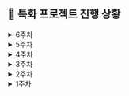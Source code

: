 ## 📆 특화 프로젝트 진행 상황

<details>
  <summary>6주차</summary>

### 🔖 09/30(월)

- [x] 5주차 Jira 스프린트 이슈 등록
- [x] 트리 장식 들고 다니기 구현 테스트
- [x] 주식 시장 UI 피그마 재 작업
- [x] [주식 시장] 매수 UI 구현
  - [x] 주식(트리 장식) 담을 임시 바구니
  - [x] 컴포넌트 작업: 채팅, 뒤로가기, 주가 변동 관련 정보 아이콘, alert용 말풍선, 시장 상황, 보유자산
  - [x] alert용 말풍선 이용하여 예외 처리(1개 이상, 최대 거래량 이하, 보유 현금 이하)
  - [x] 공통 Button 컴포넌트에 stock-trade 타입 추가
- [x] MainMap에 애니메이션 추가
- [x] 데일리 KPT 회고

  - **Keep (잘해오고 있는 것들)**

    - 공휴일에도 함께 모여 개발에 매진하기로 계획했다.
    - 단기적으로나마 페이지 구현 관련하여 데드라인을 정했다.
      - 월: 주식 매수
      - 화: 주식 매도
      - 수: 금괴 매입
      - 목: 대출 / 상환

  - **Problem(문제되는 점들)**

    - UI가 마음에 들지 않는다.. 뭔가 계속 짜치는 기분.. 창의력 이슈..
    - 게임 로직을 수정하게 될것 같은데, 아직 정리 또는 확정된 사안이 없다.

  - **Try(새롭게 시도해볼 것들)**

    - 추후 개선해야 할 점이 있더라도 일단 UI 완성할 것
    - 서버로부터 데이터 받아서 연결 테스트 해 볼 것

</details>

<details>
  <summary>5주차</summary>

### 🔖 09/27(금)

- [x] 주식 시장

  - [x] 마지막 candy 장식 렌더링 => 컴포넌트 작업 및 로직 추가
  - [x] 임의의 마켓 배경 이미지
  - [x] 눈 내리는 효과 컴포넌트 생성하여 적용
  - [x] count 제거하고, 클릭 할 때 마다 트리 장식 자체가 추가되도록 수정
  - [x] 선택(click)한 트리 장식들 ⇒ 임시 공간 범위 내에서만 추가 되도록 처리
  - [x] 선택해서 임의 공간에 담았던 트리 장식 클릭 시, 선택 취소
  - [x] 반복되는 3D 트리 장식 애니메이션 useFloatingObject 훅으로 분리

- [x] 메인 맵 UI 재구성: 피그마 재 작업 및 화면 구현

  - [x] 헤더: 3가지 버튼 (메인 판 / 개인 판 / 게임 미션)
  - [x] 컴포넌트: 라운드, 타이머, 임시 채팅 아이콘, 게임 종료 아이콘

- [x] 데일리 KPT 회고

  - **Keep (잘해오고 있는 것들)**

    - 백과 수월한 소통을 위해 그동안 수정되었던 의견을 반영하여 피그마를 재작업하는 중이다. 메인 맵에 들어갈 화면 구성을 개발과 디자인 동시에 작업하여, 너무 답답해 보이지 않는 범위에서 필요한 정보들을 어디에 어떻게 어느 정도 수준까지 보여주어야 UX 관점에서 좋을 지 고민하며 화면 재구성 중이다.
    - 반복되어 사용될 수 있는 로직을 분리해서 재사용성을 높였다.
      - 주식 방의 트리 장식 3D 애니메이션 hook
      - 눈 내리는 효과 컴포넌트
    - 주식 방에서 트리에 달린 장식의 위치 정보/선택한 트리 장식들을 일정 공간에 어떻게 배치할 지 등 여러 변수들을 상수화하여 추후 수정하기 쉽도록 했고, 추후 백에서 받아오게 될 데이터 값만 넣어줄 수 있도록 구성해두었다.
    - 최대 거래 가능 수량이 5개이기 때문에 어떤 트리 장식을 몇개 골랐는 지 숫자로 보여주기 보다 직접 에셋이 늘어나는 UI를 확인할 수 있도록 변경했다.

  - **Problem(문제되는 점들)**

    - 여기 저기 UI 확정 된 것이 없는데, 에셋 서칭 때부터도 그랬지만 도대체가 이 놈의 게임을 어떻게 그려줘야 할 지 ~ 답이 없는 고민을 계속 하고 있는 게 징글징글하고 현타온다.
    - 현재 트리에 장식 달려 있는 UI가 어색하다 & 머리 위로 구매한 물건 띄우는 거 별로일 것 같다는 피드백을 받았다.
    - 주식 방 내의 트리가 3D 인데 2D랑 다를 바 없어 보여서 적절히 활용을 못하고 있는 것 같다.

  - **Try(새롭게 시도해볼 것들)**

    - 현재 주식 시장에 장식 달린 트리 UI는 개인 집에서 사온 에셋으로 트리 꾸미는 느낌으로 사용하고, 주식 시장은 마켓에서 장식을 사는 것 같은 느낌으로 스토리 있게 UI 재구성 해 볼 것 ..
    - 메인 맵: 메인 판 모달 UI 작업, 개인 판 모달 UI 작업
    - 주식 방: 전체 화면 구성, 헤더 UI 작업, 푸터 UI 작업
    - 트리 장식 들고 다니기 테스트

### 🔖 09/26(목)

- [x] 시스템 커서 에셋 서칭 및 적용
- [x] 주식 방 3D 에셋 렌더링
  - [x] 트리
  - [x] socks with cane
  - [x] cane
  - [x] socks
  - [x] reels
  - [ ] candy
- [x] 3D 트리 장식 클릭 로직 반영 (count)
- [x] 예외 처리
  - [x] 보유 현금 초과 시 alert
  - [x] 거래 수량 초과 시 alert
- [x] 데일리 KPT 회고

  - **Keep (잘해오고 있는 것들)**

    - 게임 컨셉에 맞는 마우스 커서를 적용하는 과정에서 우리 게임 맵에서 적절하게 활용 되지 않고 자꾸 기본 커서로 돌아가는 문제가 있었는데, 다양한 툴을 찾아보면서 커서를 커스텀했다.
    - 주식 시장에서 3D 트리 장식을 클릭 했을 때 선택된 장식을 개수와 함께 띄워줄 수 있는 지 & 예외 처리(보유 현금 초과, 최대 거래 수량 초과) 테스트를 우선적으로 진행했다. 추후 백에서 받아올 데이터 값과 UI만 변경하면 될 것 같다.
    - 반복되는 코드를 메서드로 만들어서 재사용성을 높였다.

  - **Problem(문제되는 점들)**

    - 블렌더 활용이 아직도 어렵고 모르겠어서 헤매고 있다. 블렌더도 그렇고, R3F로 띄운 맵도 그렇고 카메라 시점이나 위치 잡는 방식이 도대체 이해가 안돼서 노가다 중이다.. 뭔가 짜치는 것 같고.. 죄다 absolute 같은데, 이게 여러 해상도에서 같은 위치로 렌더링 될 지 확인이 필요하다.
    - 주식 방 배경 임의의 2D 박아놓았는데 너무 짜친다. 디자인 고민하는 게 제일 어려운 것 같다..

  - **Try(새롭게 시도해볼 것들)**

    - 움직이는 캐릭터 위로 닉네임이랑 최대 5개의 에셋을 올려서 캐릭터와 함께 움직일 수 있는 지 테스트
    - 서버에서 broadcast로 보내주는 캐릭터 관련 정보(위치, 방향, 닉네임, 애니메이션, 갖고 움직이는 트리 장식이나 금 정보 등)들을 플레이어 상호 간에 확인 할 수 있는 지 테스트

### 🔖 09/25(수)

- [x] blendar에서 캐릭터 애니메이션 작업
  - [x] 산타
  - [x] 엘프
  - [x] 눈사람
- [x] MainMap에 공통 컴포넌트 띄우기 (MainAlert)
- [x] 메인 판 / 개인 판 관련 화면 구성 논의
- [x] 매도 트랙 재구성, 매수 트랙 제거
- [x] 서버 통신 논의 (broadcast / 직접 요청)
- [x] 데일리 KPT 회고

  - **Keep (잘해오고 있는 것들)**

    - 공통 컴포넌트(안내를 위한 MainAlert)를 제작하여 3D 맵 위에 띄워보니, 메인 맵 내에서는 헤더, 푸터에 심어 두려고 했던 메인 판/개인 판이 너무 갑갑해 보이기 때문에 아이콘 등으로 숨겨 두고 클릭해야만 볼 수 있도록 수정해야 할 필요가 있음이 보였다. (거래소에서는 그대로 헤더, 푸터 넣어도 괜찮음)
    - 판 세팅 UI 관련해서 어떻게 하면 컨셉에 맞출 수 있을 지 화면 구성을 활발하게 논의했고, 매수/매도 트랙 관련하여 사용자 입장에서 해당 트랙들의 의미를 고민하고 재구성/제거 처리하기로 했다.
    - 서버 통신 방법에 대해 다함께 활발하게 소통하였고, 브로드캐스트로 받을 정보(캐릭터 관련, 메인/개인 판)와 직접 요청(거래 행위 5가지)을 통해 받을 정보를 구분 및 전원 숙지했다.

  - **Problem(문제되는 점들)**

    - 4인이 동시에 플레이를 하게 되는데, 현재는 상대의 위치/방향 정보만 알고 애니메이션이 적용되지 않은 상태다. 그럼 상대는 귀신 처럼 떠다니게 보이게 되느냐 ..? 생각해보니 서로 다른 상대가 각각 접속해서 들어올 텐데, 서로를 어떻게 보여줄 건지 부터 고민이 필요하다. => 4개 캐릭터 다 렌더링, 내꺼는 내가 제어, 본인 제외 나머지 캐릭터는 브로드캐스트로 받은 정보에 따라 움직이도록 처리
    - 결국 주식 거래가 크리스마스 트리 꾸미기가 됐는데, 이걸사실 핀테크적 요소(주식 매도/매수/변동) 임을 어떻게든 조금이라도 더 표현해서 보여줄 수 있을 지.. 고민

  - **Try(새롭게 시도해볼 것들)**

    - 트리 장식 선택 과정 & 트리 장식을 선택해서 직접 가져가서 팔거나, 사서 집으로 가져오거나 하는 등의 구현이 실제 가능한 지 우선적으로 테스트 작업을 하려고 한다. (들고 있는 에셋을 UI 적으로도 보여줄 지 vs 안 되면 화면 구석에 따로 컴포넌트 띄워서 처리)
    - 현재 헤더/푸터에 박혀 있는 메인 판/개인 판이 MainMap 내 이동 시에는 화면을 갑갑하게 느끼게 하므로, UI 재구성 필요
    - 메인 판/개인 판 모달 UI 고민 및 수정하여 컴포넌트 띄워보기
    - 시스템 커서 에셋 서칭 및 적용
    - message 규약 학습 / 웹 소켓 관련 코드 읽어보기

### 🔖 09/24(화)

- [x] blendar에서 캐릭터 애니메이션 작업
  - [x] 진저맨
  - [ ] 산타
  - [ ] 엘프
  - [ ] 눈사람
- [x] R3F에서 캐릭터 애니메이션 연동 완료
  - [x] 최초 대기 상태
  - [x] 위쪽 방향키 누르면 걷기, 1초 이상 지속 시 달리기로 변경
  - [x] 위쪽 방향키에서 손을 떼면 대기 상태로, 달리다가 멈춘 경우 1초 걷기 후 대기 상태로
  - [x] 왼쪽 방향키 누르면 왼쪽 90도 회전 후 대기 상태로
  - [x] 오른쪽 방향키 누르면 오른쪽 90도 회전 후 대기 상태로
  - [x] 아래 방향키 누르면 줍기 후 대기 상태로
- [x] 데일리 KPT 회고

  - **Keep (잘해오고 있는 것들)**

    - 주식(크리스마스 장식) 관련 매도/매수 스토리(물건 가지고 가기 동작의 타당성, 추가 선택으로 주식 이동시키는 로직에 관한 처리 백단에서만 하기로, 돈 부족한 경우 구매하기 프론트 단에서 막고 백에 요청 보내지 않기로, 주식 매도 트랙 관련하여 progress bar 처리로 변경) 관련하여 백엔드와 소통이 이루어졌고, 덕분에 게임이 사용자 입장에서 조금 더 타당한 방식으로 개선 된 것 같다.

  - **Problem(문제되는 점들)**

    - blendar에서 캐릭터 애니메이션 심어주는 것, R3F 방향키로 캐릭터 애니메이션(대기>걷기>달리기>걷기>대기) 상태 제어하는 것에 생각보다 시간이 너무 많이 걸렸다. 빨리 인게임 컴포넌트나 서버와의 로직 소통을 하고 싶은데, 3D 작업이 너무 길어진다.
    - 컨셉이 강해지고 게임적인 요소를 신경쓰다 보니, 경제 상황, 금리, 대출 이외에 핀테크 적인 요소가 부각되지 않는 것 같다.

  - **Try(새롭게 시도해볼 것들)**

    - 늘 그렇지만 절대적인 시간 투자..
    - 3D 작업을 서둘러 마무리 해야 뭐든 가닥이 잡힐 것 같다.
    - 마감까지 해야 할 작업들에 대한 나열과 데드라인이 필요

### 🔖 09/23(월)

- [x] 4주차 Jira 스프린트 이슈 등록
- [x] 크리스마스 컨셉 피그마 재작업
- [x] 피그마 공통 컴포넌트 추출
- [x] 변수화 (폰트, 컬러, border 관련)
- [x] React에 tailwind css 변수 설정
- [x] 기존 컴포넌트에 css 변수 적용
- [x] 데일리 KPT 회고

  - **Keep (잘해오고 있는 것들)**

    - 프론트 분업이 잘 된 것 같다. (웹소켓, 채팅 / 캐릭터 물리 엔진 및 맵 내 이동 / 전체 화면 작업 및 컴포넌트 추출, 변수화)
    - 새로 바뀐 컨셉에 맞춰 피그마를 모두 재구성하고, 흐름에 따라 연결해 놓았으며, 공통 컴포넌트 작업을 완료했다. 생각보다 반복되는 컴포넌트가 많은 것 같아서 잘 활용하면 좋을 것 같다.
    - 전체 피그마에 대하여 변수화(폰트, 컬러, border 관련) 작업을 완료하고, tailwind config에 적용했다. 잘 활용하여 일관성 있게 UI 작업을 하면 좋을 것 같다.

  - **Problem(문제되는 점들)**

    - 일정이 촉박하다.
    - 변수화한 css 속성을 잘 활용하지 않고, tailwind의 기본 css 속성을 적용하는 게 너무 용이해서 일관성을 해칠 수도 있을 것 같아 걱정이 된다.
    - 생각보다 tailwind를 많이 잊었다.. 그리운 styled component..

  - **Try(새롭게 시도해볼 것들)**

    - 절대적인 시간 투자가 필요하다.
    - 우선적으로 bleandar에서 캐릭터 애니메이션 및 3D 맵 수정 작업해서 다현이한테 넘겨줘야 겠다.
    - React 내 컴포넌트 작업을 빠르게 진행해서 3D 맵 위에 띄워보고, 백엔드와 어떻게 통신해야 하는 지 테스트 해야겠다.

</details>

<details>
  <summary>4주차</summary>

### 🔖 09/20(금)

- [x] 컨셉 및 에셋 확정 - 크리스마스
- [x] 캐릭터 및 거래소 관련 에셋 서칭
- [x] 사용할 캐릭터(4개) 리깅 테스트
- [x] 간략한 피그마 와이어프레임 제작 (미리보기)
- [x] 3d 배경 에셋 구매 - 크리스마스 $28
- [x] R3F 크리스마스 배경에 임시 미키 캐릭터 띄우기
- [x] 데일리 KPT 회고

  - **Keep (잘해오고 있는 것들)**

    - 싸피데이 게임 1등으로 팀워크를 다졌다 ㅎ 명실상부 게임은 6팀
    - 게임 컨셉을 크리스마스로 선정한 뒤, 빠르게 에셋을 찾고, 구현 가능성 여부(캐릭터 리깅, 배경 에셋 수정)를 우선적으로 테스트 했다.
    - 컨셉 관련해 소통할 수 있을 정도로만 대충 빠르게 피그마 와이어 프레임을 정리해서 팀원들에게 공유했다.
    - 다현이와 주말 간 분업을 명확히 했다.
    - 데일리 스크럼에서 각자 오늘 뭘 할 것인지 돌아가면서 얘기하니까 일정을 확인할 수 있어 좋았다.

  - **Problem(문제되는 점들)**

    - 오늘은 다현이랑 분업이 제대로 안 된 것 같다.
    - 노션 스크럼 페이지에서 팀원들이 뭘 하고 있는 지 잘 업데이트 되지 않아 확인이 어렵다.
    - 팀 내 게임 로직이나 상황별 필요한 데이터 관련하여 공통된 양식(?) 같은 걸 공유하고 있지 못한 것 같다. (나만 모르는 걸가..)

  - **Try(새롭게 시도해볼 것들)**

    - 프론트 전체 일정을 나열하고 작업별 데드라인 및 분업을 다함께 논의해봐야 겠다.
    - 주말 간 전체 와이어 프레임 작업 재수정 하고 공통 컴포넌트 도출해낼 것
    - 3D 크리스마스 맵 블렌더에서 수정 필요 (필요 에셋 선별, texture 작업?)

### 🔖 09/19(목)

- [x] mixamo 기본 캐릭터 동작 병합 (대기 / 걷기 / 러닝)
- [x] 외부 3d 캐릭터 에셋에 애니메이션 적용
  - obj 형식에 image texture 입히기
  - fbx로 추출 후 mixamo에서 리깅
  - 해당 캐릭터 및 애니메이션 개별 다운
  - 애니메이션 선정: 대기 / 걷기 / 러닝 / 줍기 / 왼쪽 돌기 / 오른쪽 돌기
  - blender에서 nonlinear animation 작업 (캐릭터에 여러 동작 입히기)
  - gltf 형식으로 export
- [x] R3F에 gltf 형식의 애니메이션 캐릭터 띄우고 방향키로 애니메이션 제어
- [x] 데일리 KPT 회고

  - **Keep (잘해오고 있는 것들)**

    - 외부 3D 캐릭터에 texture를 입히고, 추출해서 리깅하고, 다시 NLA 처리하는 과정에서 처음 하는 작업들이었지만 겁먹지 않고 필요한 부분을 youtube 검색하여 학습하고 적용했다.
    - R3F에서 방향키로 캐릭터 애니메이션을 연동하는 과정에서 처음 해보는 부분이라 GPT의 도움을 많이 받았는데, 복붙만 하는 것이 아니라 해당 코드를 이해하기 위해 노력했다.

  - **Problem(문제되는 점들)**

    - 명절 간 해내야 할 일을 제대로 해내지 않아서 일정이 밀렸다. 반성한다..
    - 공통적으로 학습이 필요한 부분과 분업이 필요한 부분이 명확히 구분되지 않는 것 같다.
    - 캐릭터 이동에 있어 3D 맵의 경계 및 장애물 처리, 캐릭터 간 상호작용 처리가 필요할 것 같은데, 뭔가.. 아직 아는 게 없어서 그럴 수도 있지만 노가다 느낌이 나는 것 같아서 에셋 선정에 대한 마음이 조급해진다.

  - **Try(새롭게 시도해볼 것들)**

    - 백엔드에서 캐릭터 이동 작업이 선행되어야 뒷작업이 이루어진다는 것 같아 해당 부분을 빠르게 작업하면서 백엔드와 소통해야 겠다.
    - 다현이랑 좀 더 명확히 업무 분담을 해야겠다.
    - 경계/장애물/캐릭터 간 상호작용 처리에 대해 빠르게 테스트 해보고 에셋을 확정해야 할 것 같다.
    - 이번 주말 안에 꼭 피그마 컴포넌트 처리 완료 할 것 ㅎ..!

</details>

<details>
  <summary>3주차</summary>

### 🔖 09/13 (금)

- [x] 중간 발표 및 팀 / 팀원 평가
- [x] 캐릭터 여러 명 띄워보기
  - 렌더링 좀 오래 걸리는 문제 있음.
  - 3d 렌더링 완료 시간 콘솔 찍어보면 3초 정도 나오는데, 눈에 보이기는 더 늦게 뜸
- [x] 맵 활용 기획 논의
- [x] 추석 연휴 준비
  - 목표 설정
  - 역할 분담
  - 일정 관리 방법 논의
- [x] 캐릭터 동작 병합: 대기 - 걷기 - 달리기 - 줍기 - 점프 (진행 중)
- [x] 데일리 KPT 회고

  - **Keep (잘해오고 있는 것들)**

    - 본투비 발표자 가은님 덕에 너무 든든하게 훌륭한 발표를 마쳤다.
    - 맵 활용 방안에 대한 기획 회의가 있었는데, 지금까지 중 가장 활발하게 소통된 시간이었다. 늘 이렇게만 했으면 좋겠다!!!
    - 추석 연휴 일정 관리를 어떻게 할 지에 대한 논의가 이루어졌다.
    - 프로젝트 세팅 및 서버 통신, 방 생성 관련하여 한나님이 올려주신 코드를 꼼꼼하게 모두 확인했다. 코드를 천천히 잘 읽어 보는 것만으로 내가 하지 않은 부분에 대한 이해를 높이고, 학습할 수 있어 좋았다.
    - 오늘 사정상 먼저 본가 내려가신 정민님이 열심히 계속 작업 중이신 게 보여서 대단하다 생각했고, 나도 뭔가 더 열심히 해야 겠다는 생각이 들었다.
    - 팀원들이 우리 프로젝트의 목표와 스토리를 고려하여 에셋, 상태나 동작, 상황에 대한 타당성을 고민하는 모습들이 좋았다.

  - **Problem(문제되는 점들)**

    - 아직 컨셉 및 에셋이 정해지지 않았다.
    - 물론 캐릭터 동작 구현이나 3D 에셋 조작이 우리 프로젝트 상 큰 부분을 차지 하긴 하지만, 진짜 게임의 핵심이 되는 로직? 흐름? 컴포넌트나 상태 관리, 화면 구성 등에 대한 논의가 없어서 걱정이 된다.
    - 특히 프론트 동작과 백엔드 api 연결 과정이 어떻게 될런지 감이 안온다..?!

  - **Try(새롭게 시도해볼 것들)**

    - 코드 리뷰가 잘 이루어진다면 좋을 것 같다.
    - 캐릭터 동작 관련한 핵심 내용을 얼른 구현해서 다음 단계로 나아가야 겠다.
    - 피그마라도 변수화 작업 및 컴포넌트 작업을 빠르게 해두어야겠다. (나중에 해당 컴포넌트만 바꾸면 전체 화면 적용되도록)
    - back-front 간 주고 받는 데이터나 그 형식에 대해 잘 확인해야 할 것 같다.

### 🔖 09/12 (목)

- [x] 피그마 작업 - 공통 컴포넌트 분류 작업 하다가 STOP
- [x] 프로젝트 방향성 논의
- [x] 캐릭터 동작 구현 테스트
  - mixamo 활용
  - R3F로 blendar에서 내보낸 gltf 형식 캐릭터 애니메이션 동작 확인
- [x] 데일리 KPT 회고

  - **Keep (잘해오고 있는 것들)**

    - 일단은.. 프로젝트 방향성을 다시 잡았다.

      - R3F 활용
      - 거래소를 중앙으로 모아서 동시 거래 진행
      - 캐릭터 동작 추가
      - 집이라는 공간 활용을 위한 방안 고민중 (산 물 건 집에 갖고 들어가야 내 물건 확정, 그 전엔 누구든 뺏을 수 있음)

    - 프로젝트를 어떻게 하고 싶은 지 팀원 모두 자기 의견을 말하도록 명확히 지정하니까 방향성이 보였다.
    - 분업이 잘 이루어진 것 같다. (인프라/백엔드 로직/PPT/채팅방 연결/캐릭터 동작 테스트 등)
    - 구현 가능 여부에 대해 대충이라도 빠르게 테스트 해 보는 것이 좋은 것 같다.
    - 피그마 컴포넌트 작업을 조금씩 진행해 보고 있는데, 반복되는 컴포넌트가 많은 것 같아 잘 활용해보면 좋을 것 같다.

  - **Problem(문제되는 점들)**

    - 각자가 정확히 뭘 하고 있는 지는 모르겠다.
    - 개인 집 공간 활용 방안에 대한 고민이 필요하다.
    - 스토리 컨셉 및 에셋에 대한 고민이 필요하다.
    - 반복되는 컴포넌트가 많은 만큼 상태 변경 시 동기화 해주어야 하는 부분이 많아 상태 관리가 중요할 것 같다.

  - **Try(새롭게 시도해볼 것들)**

    - 데일리 스크럼에서 back, front 태그 보다 본인이 오늘 뭘 할 건지 명확히 본인 이름을 태그해서 작업하면 조금 더 상황 공유가 잘 이루어질 것 같다.
    - 캐릭터 동시 10명 렌더링 테스트
    - 캐릭터 하나에 여러 동작 심어두고, 해당 동작 들을 방향키로 어떻게 실행시킬 것인지 테스트 (대기 - 걷기 - 2초 이상 누르면 달리기?)

### 🔖 09/11 (수)

- [x] 피그마 작업 - 주식 변동
- [x] 피그마 작업 - 공통 컴포넌트 분류 작업 하다가 STOP
- [x] (피그마 기준) 게임 전체 배치 및 구성 논의
- [x] 5차 팀 미팅 (1:00 ~ 2:00)
- [x] R3F 강의 듣기
- [x] 데일리 KPT 회고

  - **Keep (잘해오고 있는 것들)**

    - 피그마 작업을 통해 임의로 전체 게임의 흐름을 구성해 보았고, 시각화된 자료가 있으니 소통 및 협업에 용이했다.
    - 고민되던 여러 부분들을 팀원과 함께 논의하며 어느 정도 가닥을 잡았다.
    - R3F 강의를 들으며 학습 중이다.

  - **Problem(문제되는 점들)**

    - 기획이 너무 길어진다.
    - 현재 우리가 진행 중인 프로젝트 구성, 프로젝트에 필요한 개선 점, 남은 일정까지 완성도, 기술적 구현 가능성 등을 모두 적절히 고려한 프로젝트 방향이 잘 잡히지 않고 모호하다.
    - 팀 미팅이 끝난 직후 팀 끼리 소통하는 시간이 없었어서 정체된 느낌을 받았다.
    - 여전히 소통이 적극적이지는 못한 느낌이고, 팀원 각각이 무슨 작업을 하고 있는 지 잘 공유되지 않는 것 같다.

  - **Try(새롭게 시도해볼 것들)**

    - 적극적으로 소통하여 프로젝트 컨셉이나 방향을 확정해야 할 것
    - 게임 설계에 대한 고민이 필요
    - R3F 학습 계속 해 나갈 것
    - 매일 데일리 스크럼 시 오늘 진행할 본인의 맡은 바를 잘 공유할 것
    - 발표 자료 준비 필요

### 🔖 09/10 (화)

- [x] 전체 일정 논의 (과업 배분)
- [x] 10시 실습 코치님 미팅
- [x] 피그마 작업 - 게임 전체 흐름도 (ing)
- [x] 데일리 KPT 회고

  - **Keep (잘해오고 있는 것들)**

    - 최종 발표까지 약 3단계로 나누어 큼직한 단위별로 업무 데드라인을 정했다.
    - 분업이 잘 이루어 진 것 같다.

  - **Problem(문제되는 점들)**

    - 피그마로 대략적인 화면 구성 및 흐름을 잡아 보니, 생각보다 분기도 많고, 생각치 못했던 지점에서 자잘한 사항들도 많은 편이라 구현에 시간이 더 오래 걸릴 것으로 생각된다.
    - 나눈다고 나눴음에도 결국 한 페이지에서 보여줘야 할 필요 데이터가 많은데, 어떻게 보여줘야 가장 효과적일지
    - 매도/매수 트랙이 애매한데, 어떻게 보여줘야 할 지, 최소화/시각화, 혹은 보여주지 않을 지?
    - 메인 판 / 개인 판 >>> 현 구성 뭔가 문제다..
    - 사용자 관점에서 이 복잡한 게임을 쉽게 접근하도록 하려면 어떻게 구성할 지
    - 피그마로 짜 본 게임 구성이 3D에서는 어떤 식으로 표현될 지, 사용자 간의 인터렉션에 따른 게임 흐름이 어떻게 되는 건지아직 감이 안 온다.
    - 내부적으로 로직 처리 한 결과 반영하거나, NPC와 대화 등의 과정에서 주어진 거래시간 20초 초과하는 것에 대한 문제

  - **Try(새롭게 시도해볼 것들)**

    - 일정 관리에 더욱 신경쓸 것
    - 게임 로직을 다시 한 번 점검해 보면서 효과적으로 데이터 보여줄 방법 고민할 것
    - 공통 컴포넌트 분류할 것
    - 게임 UI의 통일성을 위해 색상, 폰트 사이즈, border-radius 등 변수화
    - 3D 빨리 연습해 봐야 된다..

### 🔖 09/09 (월)

- [x] 전체적인 게임 흐름/구성 정리
- [x] 2주차 Jira 스프린트 이슈 등록
- [x] 프론트 과업 리스트 업
- [x] 프론트 컨벤션 정하기
- [x] 피그마 작업 - 게임 전체 흐름도 (ing)
- [x] 데일리 KPT 회고

  - **Keep (잘해오고 있는 것들)**

    - 게임 전체 흐름을 다 같이 논의하며 짚어봤다.
    - 프론트 컨벤션을 정했으니, 잘 지켜가면 좋을 것 같다.
    - 게임 전체 구성(어떤 데이터를 보여 줄 것이고, 어떤 식으로 배치 할 것인지) 및 흐름을 피그마로 대략 wireframe 작업하여, 협업 시 혼동되는 부분이 없도록 하는 중이다.

  - **Problem(문제되는 점들)**

    - 지라 관리가 엉망인 느낌이다.
    - 발표자, 영상 작업자 등 정해지지 않았다.
    - 주말 간 front / back 각각 전체 일정 상에 해야 할 모든 것들을 리스트 업 해보자고 하였으나, 하지 않은 사람이 많았다.
    - 웹 소켓 통신을 안 해봐서 어떤 식으로 소통하는 건지 감이 잘 안 잡힌다.
    - 3D 에셋 조작이 까다로운 것 같아서 걱정이다.
    - 어떻게 하면 데이터를 사용자가 이해하기 쉽게 배치할 수 있을 지, 어떤 애니메이션을 써야 효과적으로 보여줄 수 있을 지 고민이다.

  - **Try(새롭게 시도해볼 것들)**

    - 전체 일정 관리 및 효율적인 역할 배분이 필요하다.
    - R3F 에셋 다루는 연습을 빠르게 해봐야 겠다.
    - 상세 에셋, 데이터들의 배치 및 애니메이션에 대해 고민해봐야 겠다.

    </details>

<details>
  <summary>2주차</summary>

### 🔖 09/06(금)

- [x] git flow: 브랜치 전략 (이슈 생성 후 브랜치 생성)
- [x] convention 설정 (branch, commit)
- [x] 프론트 프로젝트 eslint 및 settings.json 설정
- [x] 게임 화면 구성 및 방향성 토의
  - Three.js ?
  - Unity ?
- [x] 데일리 KPT 회고

  - **Keep (잘해오고 있는 것들)**

    - 지금까지 중 가장 소통이 활발했던 날인 것 같다.
    - 팀원들끼리 방향성 논의를 위해 밖에 따로 모여서 회의 했을 때 팀원들의 집중도가 높아서 좋았다.
    - git flow, convention(branch, commit) / eslint 등 협업에 필요한 규칙들을 열심히 설정한 만큼 잘 유지해 나가면 좋겠다.
    - 열정적인 컨설턴트님과 코치님들 덕에 다양한 의견들을 얻을 수 있었고, 놓치고 있던 포인트들이나 본질에 대해 생각해 보게 되는 계기가 되었다.

  - **Problem(문제되는 점들)**

    - 핀테크 + 게임 접목이 다루기 까다로운 주제긴 한 것 같다.
    - 고려해 볼만한 다양한 요인들이 너무 많아서 우리 팀의 방향성이 많이 흔들린 하루였다.
    - 이제는 개발할 수 있을 줄 알았는데, 여전히 기획 단계에 머물러 있어 초조해진다.

  - **Try(새롭게 시도해볼 것들)**

    - R3F 및 Unity 각각 찾아보고, 실현가능성 생각해 볼 것
    - 유저 입장에서의 재미(게임적 요소) + 3D 에셋의 적절한 활용 방안(동적인 애니메이션) + 핀테크 개념 >>> 요 3가지를 어떻게 적절히 잘 나타낼 수 있을 지에 대한 고민
    - 계속 컨셉에만 신경 쓰고 있느라 놓치고 있던 실시간 통신에 대한 부분도 찾아 봐야 할 듯
    - 빠르게 방향성을 잡고 이제는 나아갈 것..ㅜ

### 🔖 09/05(목)

- [x] 게임 테마 UI 확정
- [x] 데일리 KPT 회고

  - **Keep (잘해오고 있는 것들)**

    - 게임 테마로 사용할 3D UI를 확정했다.
    - 끝도 없이 더 나은 것을 기대하며 찾기 보다, 앞으로의 로직 구현에 집중하기 위해 더 이상의 서칭은 멈추기로 했다.

  - **Problem(문제되는 점들)**

    - 지금까지는 팀 단위로 프론트 3명이 동일한 작업(컨셉 선정 및 UI 서칭)을 진행하느라 효율 측면에서는 부족했던 것 같다. 큰 틀이 잡혔으니, 이제부터는 역할 분담이 잘 이루어져야 할 것 같다.

  - **Try(새롭게 시도해볼 것들)**

    - 실제 게임 화면으로 구현해야 할 컴포넌트들의 세부 UI 에셋 서칭
    - R3F 학습
    - 프로젝트 초기 생성 완료 되면, 테마 UI 구매해서 바로 적용 도전해 볼 것

### 🔖 09/04(수)

- [x] 게임 UI 에셋 서칭
- [x] 게임 컨셉 및 테마 논의
- [x] 피그마 작업 및 UX 논의 (2D) => 폐기 예정..
- [x] 컨설턴트 님 및 코치 님 피드백 및 조언
- [x] 데일리 KPT 회고

  - **Keep (잘해오고 있는 것들)**

    - 백: 기능 명세서 및 순서도 설계 / 프론트: UI 에셋 서칭 및 화면 구성으로 나누어 팀 단위 작업이 잘 이루어졌다.
    - 에셋을 찾아보면서 막연하게 상상만 하기 보다 캡쳐라도 떠서 바로 바로 화면 구성을 띄워보며 테스트 하니까 잘 와 닿았다.
    - 컨설턴트님과 여러 코치님 들께 적극적으로 조언을 구하여, 현 문제점을 명확히 짚어볼 수 있었고, 앞으로의 방향성이 조금은 잡히는 것 같..았다.

  - **Problem(문제되는 점들)**

    - 정신 없다 보니 벌써부터 랩업 스크럼을 하지 않았고, 프론트 / 백 간 소통 시간도 부족했던 것 같다.
    - 마땅한 3D 에셋을 찾기가 쉽지 않다.
    - 2D 보드게임 느낌 그대로 세팅해 보았으나, 바다 이야기 UI 같다는 피드백에 뼈를 맞았고 / 페이지 구성 하나에 너무 정보가 많아 보기 싫어진다는 점 / 게임이라는 특성에 맞지 않게 정적이라는 점 등의 문제가 있었다.
    - 방향성이나 가닥은 잡히는 것 같은데, 이 기획을 구현해 낼 만한 기술력에 대한 학습 부족이 문제다..

  - **Try(새롭게 시도해볼 것들)**
    - **[조언] 에셋 자체에서 재미를 찾을 필요까지는 없을 것 같고, 월스트리트 같은 아예 주식시장 분위기로 잡아 버리는 것이 핀테크라는 분야가 살아날 것 같다. 재미는 게임 자체의 역동성과 UI의 화려함에서 찾을 것(시야 전환 크게)**
    - 보드게임이라는 굴레에서 벗어나서 3D로 구성
    - 분야 별(주식/금/대출)로 분리하고 컴포넌트화
    - 복잡한 게임 룰을 사용자 접근성 측면에서 쉽게 이해하고 조작하기 수월하도록 구현
    - 사용자에게 보여줘야 할 정보와 개발자 측 내부 로직으로만 처리해도 될 정보를 잘 구분해야겠다.
    - R3F에 대한 학습

### 🔖 09/03(화)

- [x] 블랙 프라이데이 보드게임 구매 문의
- [x] 전체 구성 논의 (로그인 / 방 생성 등)
- [x] 4차 팀 미팅 (1:00~2:00)
  - 재미를 잃지 말고, **게임 컨셉**을 명확히 잡아 볼 것
  - 부가적 기능보다 **메인 기능(게임)** 에 집중할 것
  - 요구사항 명세서 VS 기능 명세서 차이점
- [x] 기능 명세서 레이아웃 및 피그잼 생성
  - ![기능 명세서 예시](/uploads/4bc93eedd4740b9abe616fd649a5e47f/스크린샷_2024-09-03_오후_6.48.57.png)
  - ![피그잼 이미지 예시 1](/uploads/07951f0cc5140663f269752635eb648e/스크린샷_2024-09-03_오후_6.46.09.png)
  - ![피그잼 이미지 예시 2](/uploads/83c83bf4e68650f645e28182995f2286/스크린샷_2024-09-03_오후_6.46.55.png)
- [x] Figma 와이어 프레임 - 대략적 흐름만
  - ![와이어 프레임 - 대략적 흐름](/uploads/50930ef454a105cad945521e50d10a32/스크린샷_2024-09-03_오후_6.43.52.png)
- [x] 게임 UI 에셋 서칭 (ing)
- [x] 데일리 KPT 회고

  - **Keep (잘해오고 있는 것들)**

    - 팀 구성을 3 / 3 규모로 나눠서 진행하니까 효율도 높아지고 소통이 조금 더 원활해진 것 같다.
    - 부가적인 기능들보다 게임 자체에 우선 순위를 둔 점이 좋았다.
    - 팀원들이 새로운 것에 도전하려 하는 점이 좋았다.
    - 피그잼 순서도 및 UI 에셋 서칭 작업이 잘 이루어지고 있는 것 같다.

  - **Problem(문제되는 점들)**

    - 프론트 / 백이 각각의 팀 회의에서 논의한 내용들을 파트 서로 간에 잘 전달 할 수 있어야 할 것 같다.
    - 팀 미팅 전에 피드백 받고 싶은 부분들을 잘 추려 가면 좋을 것 같다.
    - 적절한 asset을 찾아서 게임에 어우러지도록 잘 배치하는 것, 애니메이션을 어떻게 적용할 지, 어떤 기준으로 게임 로직 api를 붙여야 할 지 등이 고민이다.

  - **Try(새롭게 시도해볼 것들)**
    - 프론트 논의 중 message 규약에 관한 이야기가 나왔는데, 프론트-백 간 협업 및 통일성을 잡아줄 수 있는 좋은 틀이 되어줄 것 같아서 제대로 소통하고 설정해야 겠다.

### 🔖 09/02(월)

- [x] 1주차 JIRA 스프린트 이슈 등록 및 시작
- [x] 블랙 프라이데이 룰 복기
- [x] 블랙 프라이데이 룰 및 진행 방법 정리
- [x] 블랙 프라이데이 룰 추가
  - 대출 및 상환
  - 경제 상황에 따른 금리 변동
- [x] 데일리 KPT 회고

  - **Keep (잘해오고 있는 것들)**

    - 플립을 활용해 게임 RULE을 다같이 복기하고, 발전시키는 시간을 가졌다.
    - 게임에 적용할 RULE들을 잘 문서화했다.

  - **Problem(문제되는 점들)**

    - 의사 소통에 적극적이었으면 좋겠다.

  - **Try(새롭게 시도해볼 것들)**
    - 설정한 RULE들을 어떻게 구현해 나갈 지.. 고민해 봐야 겠다.
    - 화면 구성 및 assets 찾아봐야 겠다.

</details>

<details>
  <summary>1주차</summary>

### 🔖 08/30(금)

- [x] 3차 팀 미팅 (1시)
- [x] 프로젝트 주제 디벨롭: 주식 마피아 => 폐기
- [x] 김재형 실습코치님 미팅: 프로젝트 아이디어(보드게임) 및 기술 스택 관련 조언 (5시)
- [x] 보드 게임 분야 프로젝트 아이디어 서칭/학습/체험 - 최종 후보 3개
  - 샤크 (건물 세우면서 주가 Up&Down 처리)
  - 어콰이어 (건물 세워서 기업 인수 합병 & 주식)
  - **블랙 프라이데이 => 새로운 주제로 선정 (주식 매수/매도 디테일 + 안전자산인 금)**
- [x] 1주차 KPT 회고
- [x] 강남 데빌다이스 보드 게임 카페 -> 보드 게임 체험 및 RULE 정리
  - ![2학기_특화_프로젝트-3](/uploads/d810f22bceff3f82333078acca04c971/2학기_특화_프로젝트-3.jpg)
  - ![2학기_특화_프로젝트-4](/uploads/b5d2c624b45401feb74f8bf9ac9decc2/2학기_특화_프로젝트-4.jpg)
  - ![2학기_특화_프로젝트-5](/uploads/c4f3d763747c4c2caafdcf31fe5cfa4e/2학기_특화_프로젝트-5.jpg)
  - ![2학기_특화_프로젝트-6](/uploads/a17ae466ff84b9d1125112d7d55ee167/2학기_특화_프로젝트-6.jpg)
  - ![2학기_특화_프로젝트-7](/uploads/9b6a3a694d10b8434c92b0c89890a402/2학기_특화_프로젝트-7.jpg)

### 🔖 08/29(목)

- [x] 프로젝트 기획 아이디어 서칭 및 회의
- [x] 프로젝트 기획 아이디어 선정 및 디벨롭 (ing)
  - 주식 마피아 게임
  - ![주식 마피아 게임 최초 기획](/uploads/c0d7b36b74b58b5c55e292187cf4fa8b/image.png)
- [x] 1차 전문가 리뷰 - 핀테크 KB 국민은행 이창환 대리님 (12시 30분)
- [x] 1차 전문가 리뷰 - 멘티 할동 일지 작성

### 🔖 08/28(수)

- [x] 프로젝트 기획 아이디어 서칭 및 회의
  - 개인 이미지에 맞는 향수 추천 사이트
  - 핀테크 다이어리 앱

### 🔖 08/27(화)

- [x] 프로젝트 기획 아이디어 서칭 및 회의
- [x] 2차 팀 미팅 (1시 30분)
  - 체크리스트 기반 결제 관리 앱
  - 주식 시뮬레이션
  - 탈북민 대상 지원금 안내 혹은 경제용어 교육
  - 프리랜서 특화 세금 및 회계 자동화 도구
  - 클린 임대인-사회초년생 신용 관리 연계 서비스
- [x] 전문가 리뷰 PPT 작성 및 제출
- [x] 취업 특강 (4시 ~ 6시)

</details>

